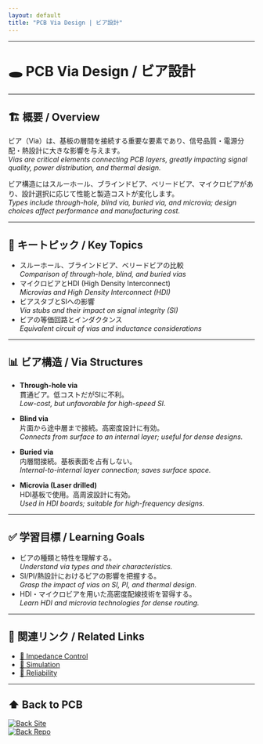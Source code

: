 ```yaml
---
layout: default
title: "PCB Via Design | ビア設計"
---
```


---

# 🕳 PCB Via Design / ビア設計

---

## 🏗 概要 / Overview

ビア（Via）は、基板の層間を接続する重要な要素であり、信号品質・電源分配・熱設計に大きな影響を与えます。  
*Vias are critical elements connecting PCB layers, greatly impacting signal quality, power distribution, and thermal design.*

ビア構造にはスルーホール、ブラインドビア、ベリードビア、マイクロビアがあり、設計選択に応じて性能と製造コストが変化します。  
*Types include through-hole, blind via, buried via, and microvia; design choices affect performance and manufacturing cost.*

---

## 🔑 キートピック / Key Topics

- スルーホール、ブラインドビア、ベリードビアの比較  
  *Comparison of through-hole, blind, and buried vias*  
- マイクロビアとHDI (High Density Interconnect)  
  *Microvias and High Density Interconnect (HDI)*  
- ビアスタブとSIへの影響  
  *Via stubs and their impact on signal integrity (SI)*  
- ビアの等価回路とインダクタンス  
  *Equivalent circuit of vias and inductance considerations*  

---

## 📊 ビア構造 / Via Structures

- **Through-hole via**  
  貫通ビア。低コストだがSIに不利。  
  *Low-cost, but unfavorable for high-speed SI.*  

- **Blind via**  
  片面から途中層まで接続。高密度設計に有効。  
  *Connects from surface to an internal layer; useful for dense designs.*  

- **Buried via**  
  内層間接続。基板表面を占有しない。  
  *Internal-to-internal layer connection; saves surface space.*  

- **Microvia (Laser drilled)**  
  HDI基板で使用。高周波設計に有効。  
  *Used in HDI boards; suitable for high-frequency designs.*  

---

## ✅ 学習目標 / Learning Goals

- ビアの種類と特性を理解する。  
  *Understand via types and their characteristics.*  
- SI/PI/熱設計におけるビアの影響を把握する。  
  *Grasp the impact of vias on SI, PI, and thermal design.*  
- HDI・マイクロビアを用いた高密度配線技術を習得する。  
  *Learn HDI and microvia technologies for dense routing.*  

---

## 🔗 関連リンク / Related Links

- [📖 Impedance Control](./impedance-control.md)  
- [📖 Simulation](./simulation.md)  
- [📖 Reliability](./reliability.md)  

---

## ⬆️ Back to PCB

[![Back Site](https://img.shields.io/badge/⬆️%20Back-Site-brightgreen?logo=githubpages)](https://samizo-aitl.github.io/Edusemi-Plus/Assembly-Integration/PCB/)  
[![Back Repo](https://img.shields.io/badge/⬆️%20Back-Repo-blue?logo=github)](https://github.com/Samizo-AITL/Edusemi-Plus/tree/main/Assembly-Integration/PCB)
